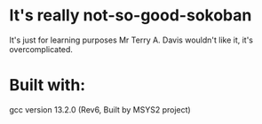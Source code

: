 # It's really not-so-good-sokoban
It's just for learning purposes 
Mr Terry A. Davis wouldn't like it, it's overcomplicated.

# Built with:
gcc version 13.2.0 (Rev6, Built by MSYS2 project)